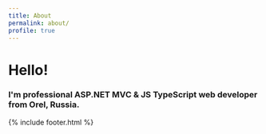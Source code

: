 ```yaml
---
title: About
permalink: about/
profile: true
---
```


# Hello!
### I'm professional ASP.NET MVC & JS TypeScript web developer from Orel, Russia.

{% include footer.html %}
